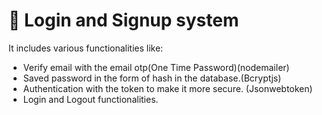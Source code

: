 # 🚀 Login and Signup system 
It includes various functionalities like: 
- Verify email with the email otp(One Time Password)(nodemailer)
- Saved password in the form of hash in the database.(Bcryptjs)
- Authentication with the token to make it more secure. (Jsonwebtoken)
- Login and Logout functionalities.